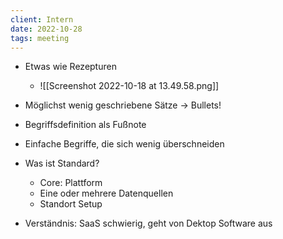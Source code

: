 ```yaml
---
client: Intern
date: 2022-10-28
tags: meeting
---
```


- Etwas wie Rezepturen
	- ![[Screenshot 2022-10-18 at 13.49.58.png]]
- Möglichst wenig geschriebene Sätze -> Bullets!
- Begriffsdefinition als Fußnote
- Einfache Begriffe, die sich wenig überschneiden

- Was ist Standard?
	- Core: Plattform
	- Eine oder mehrere Datenquellen
	- Standort Setup

- Verständnis: SaaS schwierig, geht von Dektop Software aus
